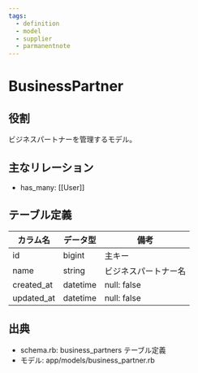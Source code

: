 ```yaml
---
tags:
  - definition
  - model
  - supplier
  - parmanentnote
---
```


# BusinessPartner

## 役割
ビジネスパートナーを管理するモデル。

## 主なリレーション
- has_many: [[User]]

## テーブル定義

| カラム名 | データ型 | 備考 |
|---|---|---|
| id | bigint | 主キー |
| name | string | ビジネスパートナー名 |
| created_at | datetime | null: false |
| updated_at | datetime | null: false |

## 出典
- schema.rb: business_partners テーブル定義
- モデル: app/models/business_partner.rb 